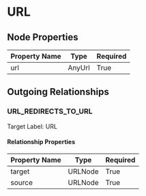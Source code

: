 
# URL

## Node Properties

| Property Name | Type | Required |
| ------------- | ---- | -------- |
| url | AnyUrl | True |


## Outgoing Relationships

### URL_REDIRECTS_TO_URL

Target Label: URL

#### Relationship Properties

| Property Name | Type | Required |
| ------------- | ---- | -------- |
| target | URLNode | True |
| source | URLNode | True |




